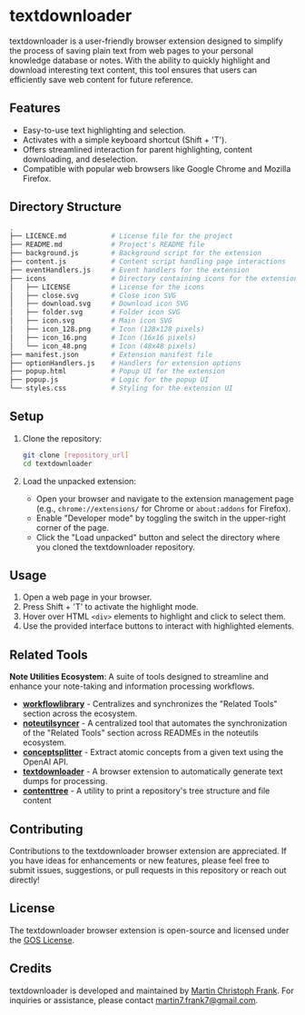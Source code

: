 # textdownloader

textdownloader is a user-friendly browser extension designed to simplify the process of saving plain text from web pages to your personal knowledge database or notes. With the ability to quickly highlight and download interesting text content, this tool ensures that users can efficiently save web content for future reference.

## Features

- Easy-to-use text highlighting and selection.
- Activates with a simple keyboard shortcut (Shift + 'T').
- Offers streamlined interaction for parent highlighting, content downloading, and deselection.
- Compatible with popular web browsers like Google Chrome and Mozilla Firefox.

## Directory Structure

```bash
.
├── LICENCE.md           # License file for the project
├── README.md            # Project's README file
├── background.js        # Background script for the extension
├── content.js           # Content script handling page interactions
├── eventHandlers.js     # Event handlers for the extension
├── icons                # Directory containing icons for the extension
│   ├── LICENSE          # License for the icons
│   ├── close.svg        # Close icon SVG
│   ├── download.svg     # Download icon SVG
│   ├── folder.svg       # Folder icon SVG
│   ├── icon.svg         # Main icon SVG
│   ├── icon_128.png     # Icon (128x128 pixels)
│   ├── icon_16.png      # Icon (16x16 pixels)
│   └── icon_48.png      # Icon (48x48 pixels)
├── manifest.json        # Extension manifest file
├── optionHandlers.js    # Handlers for extension options
├── popup.html           # Popup UI for the extension
├── popup.js             # Logic for the popup UI
└── styles.css           # Styling for the extension UI
```

## Setup

1. Clone the repository:

    ```bash
    git clone [repository_url]
    cd textdownloader
    ```

2. Load the unpacked extension:
   - Open your browser and navigate to the extension management page (e.g., `chrome://extensions/` for Chrome or `about:addons` for Firefox).
   - Enable "Developer mode" by toggling the switch in the upper-right corner of the page.
   - Click the "Load unpacked" button and select the directory where you cloned the textdownloader repository.

## Usage

1. Open a web page in your browser.
2. Press Shift + 'T' to activate the highlight mode.
3. Hover over HTML `<div>` elements to highlight and click to select them.
4. Use the provided interface buttons to interact with highlighted elements.

## Related Tools
<!--START_TOKEN-->
**Note Utilities Ecosystem**: A suite of tools designed to streamline and enhance your note-taking and information processing workflows.

- **[workflowlibrary](https://github.com/m-c-frank/workflowlibrary)** - Centralizes and synchronizes the "Related Tools" section across the ecosystem.
- **[noteutilsyncer](https://github.com/m-c-frank/noteutilsyncer)** - A centralized tool that automates the synchronization of the "Related Tools" section across READMEs in the noteutils ecosystem.
- **[conceptsplitter](https://github.com/m-c-frank/conceptsplitter)** - Extract atomic concepts from a given text using the OpenAI API.
- **[textdownloader](https://github.com/m-c-frank/textdownloader)** - A browser extension to automatically generate text dumps for processing.
- **[contenttree](https://github.com/m-c-frank/contenttree)** - A utility to print a repository's tree structure and file content
<!--END_TOKEN-->

## Contributing

Contributions to the textdownloader browser extension are appreciated. If you have ideas for enhancements or new features, please feel free to submit issues, suggestions, or pull requests in this repository or reach out directly!

## License

The textdownloader browser extension is open-source and licensed under the [GOS License](https://github.com/m-c-frank/textdownloader/blob/main/LICENCE.md).

## Credits

textdownloader is developed and maintained by [Martin Christoph Frank](https://github.com/m-c-frank). For inquiries or assistance, please contact [martin7.frank7@gmail.com](martin7.frank7@gmail.com).
